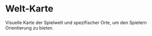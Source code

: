 # Welt-Karte

Visuelle Karte der Spielwelt und spezifischer Orte, um den Spielern Orientierung zu bieten.
